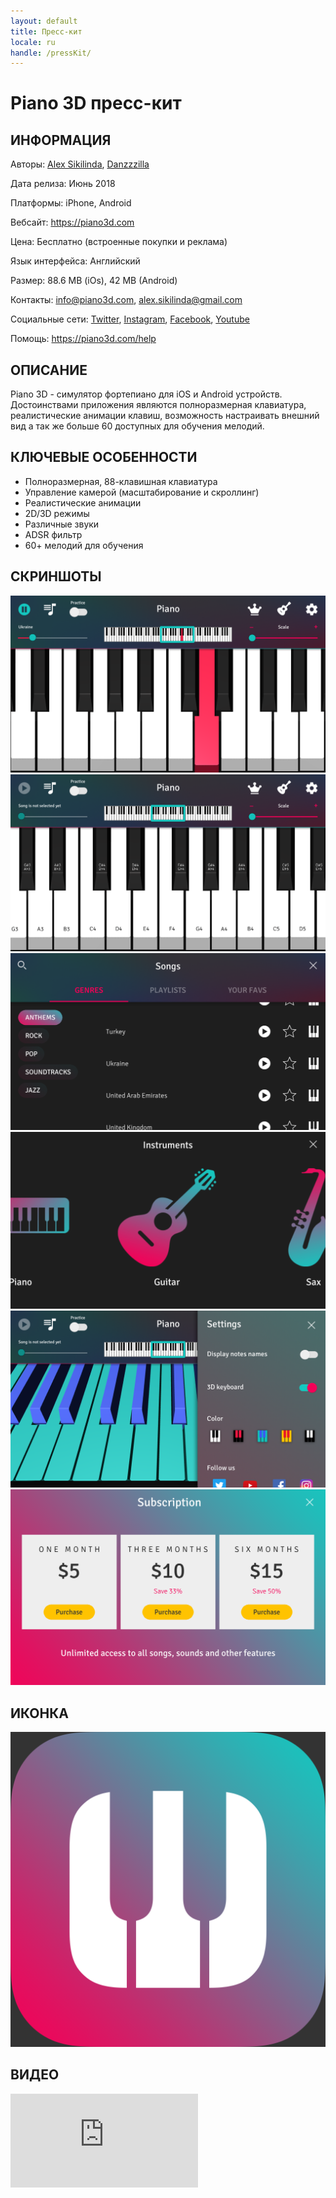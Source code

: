 ```yaml
---
layout: default
title: Пресс-кит
locale: ru
handle: /pressKit/
---
```


<div class="container">
	<div class="row justify-content-center mb-4">
		<h1>Piano 3D пресс-кит</h1> 
	</div>
</div>

<article class="container col-10 col-md-6 privacy-policy p-4">
	<h1 class="mb-3">ИНФОРМАЦИЯ</h1>
	<p>
		<span class="contrastGreen">Авторы:</span> <a href="https://sikilinda.com">Alex Sikilinda</a>, <a href="https://twitter.com/DVNZZZILLV">Danzzzilla</a>
	</p>
	<p>
		<span class="contrastGreen">Дата релиза:</span> Июнь 2018
	</p>
	<p>
		<span class="contrastGreen">Платформы:</span> iPhone, Android
	</p>
	<p>
		<span class="contrastGreen">Вебсайт:</span> <a href="https://piano3d.com">https://piano3d.com</a>
	</p>
	<p>
		<span class="contrastGreen">Цена:</span> Бесплатно (встроенные покупки и реклама)
	</p>
	<p>
		<span class="contrastGreen">Язык интерфейса:</span> Английский
	</p>
	<p>
		<span class="contrastGreen">Размер:</span> 88.6 MB (iOs), 42 MB (Android)
	</p>
	<p>
		<span class="contrastGreen">Контакты:</span> <a href="mailto:info@piano3d.com">info@piano3d.com</a>, <a href="mailto:alex.sikilinda@gmail.com">alex.sikilinda@gmail.com</a>
	</p>
	<p>
		<span class="contrastGreen">Социальные сети:</span> <a href="https://twitter.com/piano3d" target="_blank">Twitter</a>, <a href="https://www.instagram.com/piano3dapp/" target="_blank">Instagram</a>, <a href="https://www.facebook.com/piano3d" target="_blank">Facebook</a>, <a href="https://www.youtube.com/channel/UC9MOkgEEoZUGpnM8B3MsYeA" target="_blank">Youtube</a>
	</p>
	<p class="mb-0">
		<span class="contrastGreen">Помощь:</span> <a href="/help">https://piano3d.com/help</a>
	</p>
</article>

<article class="container col-10 col-md-6 privacy-policy p-4 mt-5">
	<h1 class="mb-3">ОПИСАНИЕ</h1>
	<p class="mb-0">
		Piano 3D - симулятор фортепиано для iOS и Android устройств. Достоинствами приложения являются полноразмерная клавиатура, реалистические анимации клавиш, возможность настраивать внешний вид а так же больше 60 доступных для обучения мелодий.
	</p>
</article>

<article class="container col-10 col-md-6 privacy-policy p-4 mt-5">
	<h1 class="mb-3">КЛЮЧЕВЫЕ ОСОБЕННОСТИ</h1>
	<div class="row">
		<ul class="mb-0">
  			<li><span>Полноразмерная, 88-клавишная клавиатура</span></li>
  			<li><span>Управление камерой (масштабирование и скроллинг)</span></li>
  			<li><span>Реалистические анимации</span></li>
  			<li><span>2D/3D режимы</span></li>
  			<li><span>Различные звуки</span></li>
  			<li><span>ADSR фильтр</span></li>
  			<li><span>60+ мелодий для обучения</span></li>
		</ul>
	</div>
</article>

<article class="container col-10 col-md-6 privacy-policy p-4 mt-5">
	<h1 class="mb-3">СКРИНШОТЫ</h1>
	<div class="row justify-content-center mb-3">
		<div class="col-12 col-md-6 mb-3">
			<img class="img-fluid" src="/public/images/pressKit/main-screen-with-key-pressed.JPG" alt="piano 3d with key pressed" />
		</div>
		<div class="col-12 col-md-6">
			<img class="img-fluid" src="/public/images/pressKit/main-screen.JPG" alt="piano 3d kyes labeled" />
		</div>
	</div>
	<div class="row justify-content-center mb-3">
		<div class="col-12 col-md-6 mb-3">
			<img class="img-fluid" src="/public/images/pressKit/tutorials.JPG" alt="piano 3d tutorials" />
		</div>
		<div class="col-12 col-md-6">
			<img class="img-fluid" src="/public/images/pressKit/sounds.JPG" alt="piano 3d sounds" />
		</div>
	</div>
	<div class="row justify-content-center mb-3">
		<div class="col-12 col-md-6 mb-3">
			<img class="img-fluid" src="/public/images/pressKit/settings.JPG" alt="piano 3d settings" />
		</div>
		<div class="col-12 col-md-6">
			<img class="img-fluid" src="/public/images/pressKit/subscription.png" alt="piano 3d subscription" />
		</div>
	</div>	
</article>

<article class="container col-10 col-md-6 privacy-policy p-4 mt-5" id="settingsMenu">
	<h1 class="mb-3">ИКОНКА</h1>
	<div class="row justify-content-center mb-3">
		<div class="col-7 col-md-5">
			<img class="img-fluid" src="/public/images/pressKit/icon-1024.png" alt="piano 3d settings screen help" />
		</div>
	</div>
</article>

<article class="container col-10 col-md-6 privacy-policy p-4 mt-5" id="settingsMenu">
	<h1 class="mb-3">ВИДЕО</h1>
	<div class="row justify-content-center mb-3">
		<div class="col-10">
			<div class="videowrapper">
				<iframe src="https://www.youtube.com/embed/OcInpJZ5tL4?rel=0&amp;showinfo=0" frameborder="0" allow="autoplay; encrypted-media" allowfullscreen></iframe>
			</div>
		</div>
	</div>
</article>
